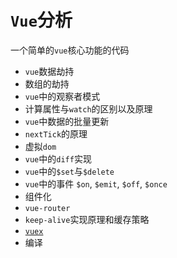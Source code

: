 # `Vue`分析
一个简单的`vue`核心功能的代码
- `vue`数据劫持
- 数组的劫持
- `vue`中的观察者模式
- 计算属性与`watch`的区别以及原理
- `vue`中数据的批量更新
- `nextTick`的原理
- 虚拟`dom`
- `vue`中的`diff`实现
- `vue`中的`$set`与`$delete`
- `vue`中的事件 `$on`, `$emit`, `$off`, `$once`
- 组件化
- `vue-router`
- `keep-alive`实现原理和缓存策略
- [`vuex`](vuex.md)
- 编译
